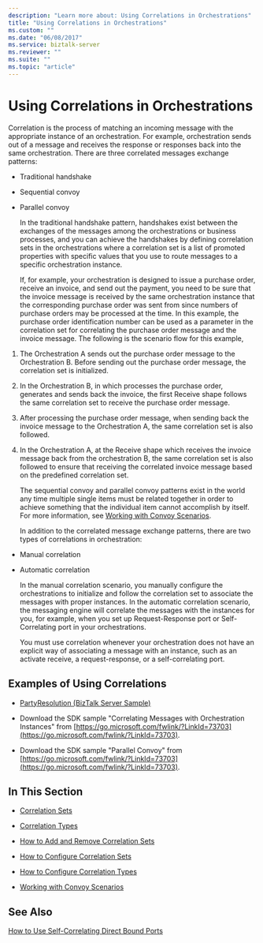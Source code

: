 ```yaml
---
description: "Learn more about: Using Correlations in Orchestrations"
title: "Using Correlations in Orchestrations"
ms.custom: ""
ms.date: "06/08/2017"
ms.service: biztalk-server
ms.reviewer: ""
ms.suite: ""
ms.topic: "article"
---
```

# Using Correlations in Orchestrations
Correlation is the process of matching an incoming message with the appropriate instance of an orchestration. For example, orchestration sends out of a message and receives the response or responses back into the same orchestration. There are three correlated messages exchange patterns:

- Traditional handshake

- Sequential convoy

- Parallel convoy

  In the traditional handshake pattern, handshakes exist between the exchanges of the messages among the orchestrations or business processes, and you can achieve the handshakes by defining correlation sets in the orchestrations where a correlation set is a list of promoted properties with specific values that you use to route messages to a specific orchestration instance.

  If, for example, your orchestration is designed to issue a purchase order, receive an invoice, and send out the payment, you need to be sure that the invoice message is received by the same orchestration instance that the corresponding purchase order was sent from since numbers of purchase orders may be processed at the time. In this example, the purchase order identification number can be used as a parameter in the correlation set for correlating the purchase order message and the invoice message. The following is the scenario flow for this example,

1. The Orchestration A sends out the purchase order message to the Orchestration B. Before sending out the purchase order message, the correlation set is initialized.

2. In the Orchestration B, in which processes the purchase order, generates and sends back the invoice, the first Receive shape follows the same correlation set to receive the purchase order message.

3. After processing the purchase order message, when sending back the invoice message to the Orchestration A, the same correlation set is also followed.

4. In the Orchestration A, at the Receive shape which receives the invoice message back from the orchestration B, the same correlation set is also followed to ensure that receiving the correlated invoice message based on the predefined correlation set.

   The sequential convoy and parallel convoy patterns exist in the world any time multiple single items must be related together in order to achieve something that the individual item cannot accomplish by itself. For more information, see [Working with Convoy Scenarios](../core/working-with-convoy-scenarios.md).

   In addition to the correlated message exchange patterns, there are two types of correlations in orchestration:

- Manual correlation

- Automatic correlation

  In the manual correlation scenario, you manually configure the orchestrations to initialize and follow the correlation set to associate the messages with proper instances. In the automatic correlation scenario, the messaging engine will correlate the messages with the instances for you, for example, when you set up Request-Response port or Self-Correlating port in your orchestrations.

  You must use correlation whenever your orchestration does not have an explicit way of associating a message with an instance, such as an activate receive, a request-response, or a self-correlating port.

## Examples of Using Correlations

-   [PartyResolution (BizTalk Server Sample)](../core/partyresolution-biztalk-server-sample.md)

-   Download the SDK sample "Correlating Messages with Orchestration Instances" from [https://go.microsoft.com/fwlink/?LinkId=73703](https://go.microsoft.com/fwlink/?LinkId=73703).

-   Download the SDK sample "Parallel Convoy" from [https://go.microsoft.com/fwlink/?LinkId=73703](https://go.microsoft.com/fwlink/?LinkId=73703).

## In This Section

-   [Correlation Sets](../core/correlation-sets.md)

-   [Correlation Types](../core/correlation-types.md)

-   [How to Add and Remove Correlation Sets](../core/how-to-add-and-remove-correlation-sets.md)

-   [How to Configure Correlation Sets](../core/how-to-configure-correlation-sets.md)

-   [How to Configure Correlation Types](../core/how-to-configure-correlation-types.md)

-   [Working with Convoy Scenarios](../core/working-with-convoy-scenarios.md)

## See Also
 [How to Use Self-Correlating Direct Bound Ports](../core/how-to-use-self-correlating-direct-bound-ports.md)
